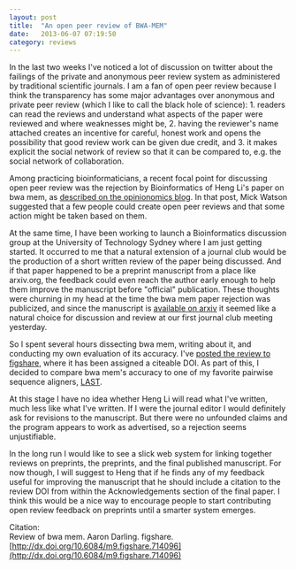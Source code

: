 ```yaml
---
layout: post
title:  "An open peer review of BWA-MEM"
date:   2013-06-07 07:19:50
category: reviews
---
```


In the last two weeks I've noticed a lot of discussion on twitter about the failings of the private and anonymous peer review system as administered by traditional scientific journals. I am a fan of open peer review because I think the transparency has some major advantages over anonymous and private peer review (which I like to call the black hole of science): 1. readers can read the reviews and understand what aspects of the paper were reviewed and where weaknesses might be, 2. having the reviewer's name attached creates an incentive for careful, honest work and opens the possibility that good review work can be given due credit, and 3. it makes explicit the social network of review so that it can be compared to, e.g. the social network of collaboration.

Among practicing bioinformaticians, a recent focal point for discussing open peer review was the rejection by Bioinformatics of Heng Li's paper on bwa mem, as [described on the opinionomics blog](http://biomickwatson.wordpress.com/2013/05/28/perhaps-there-is-a-chance-to-change-something/). In that post, Mick Watson suggested that a few people could create open peer reviews and that some action might be taken based on them.

At the same time, I have been working to launch a Bioinformatics discussion group at the University of Technology Sydney where I am just getting started. It occurred to me that a natural extension of a journal club would be the production of a short written review of the paper being discussed. And if that paper happened to be a preprint manuscript from a place like arxiv.org, the feedback could even reach the author early enough to help them improve the manuscript before "official" publication. These thoughts were churning in my head at the time the bwa mem paper rejection was publicized, and since the manuscript is [available on arxiv](http://arxiv.org/abs/1303.3997) it seemed like a natural choice for discussion and review at our first journal club meeting yesterday.

So I spent several hours dissecting bwa mem, writing about it, and conducting my own evaluation of its accuracy. I've [posted the review to figshare](http://dx.doi.org/10.6084/m9.figshare.714096), where it has been assigned a citeable DOI. As part of this, I decided to compare bwa mem's accuracy to one of my favorite pairwise sequence aligners, [LAST](http://last.cbrc.jp/).

At this stage I have no idea whether Heng Li will read what I've written, much less like what I've written. If I were the journal editor I would definitely ask for revisions to the manuscript. But there were no unfounded claims and the program appears to work as advertised, so a rejection seems unjustifiable.

In the long run I would like to see a slick web system for linking together reviews on preprints, the preprints, and the final published manuscript. For now though, I will suggest to Heng that if he finds any of my feedback useful for improving the manuscript that he should include a citation to the review DOI from within the Acknowledgements section of the final paper. I think this would be a nice way to encourage people to start contributing open review feedback on preprints until a smarter system emerges.

Citation:<br/>
Review of bwa mem. Aaron Darling. figshare.<br/>
[http://dx.doi.org/10.6084/m9.figshare.714096](http://dx.doi.org/10.6084/m9.figshare.714096)
